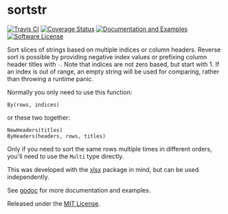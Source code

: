 # sortstr

[![Travis CI](https://img.shields.io/travis/stanim/sortstr/master.svg?style=flat-square)](https://travis-ci.org/stanim/sortstr)
[![Coverage Status](http://codecov.io/github/stanim/sortstr/coverage.svg?branch=master)](http://codecov.io/github/stanim/sortstr?branch=master)
[![Documentation and Examples](https://godoc.org/github.com/stanim/sortstr?status.svg)](https://godoc.org/github.com/stanim/sortstr)
[![Software License](https://img.shields.io/badge/License-MIT-orange.svg?style=flat-square)](https://github.com/stanim/sortstr/blob/master/LICENSE)

Sort slices of strings based on multiple indices or column
headers.
Reverse sort is possible by providing negative index
values or prefixing column header titles with `-`.
Note that indices are not zero based, but start with 1.
If an index is out of range, an empty string will be
used for comparing, rather than throwing a runtime
panic.

Normally you only need to use this function:

    By(rows, indices)

or these two together:

    NewHeaders(titles)
    ByHeaders(headers, rows, titles)

Only if you need to sort the same rows multiple times
in different orders, you'll need to use the `Multi` type
directly.

This was developed with the
[xlsx](https://github.com/tealeg/xlsx)
package in mind, but can be used independently.

See [godoc](https://godoc.org/github.com/stanim/sortstr) for more documentation and examples.

Released under the [MIT License](https://github.com/stanim/sortstr/blob/master/LICENSE).
